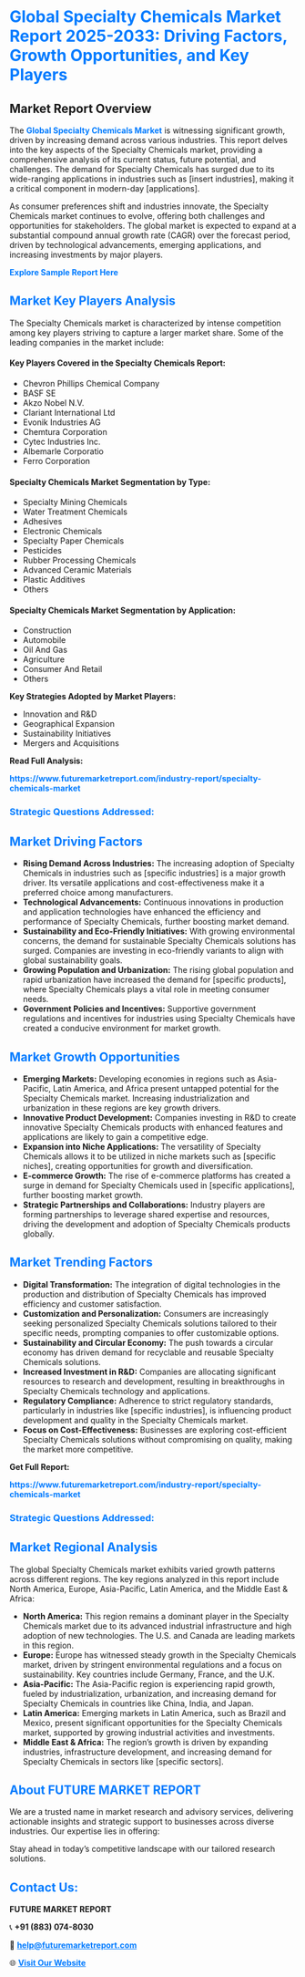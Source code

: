 <h1 style="color: #007BFF;">Global Specialty Chemicals Market Report 2025-2033: Driving Factors, Growth Opportunities, and Key Players</h1>

<section id="overview">
<h2>Market Report Overview</h2>
<p>The <a href="https://www.futuremarketreport.com/industry-report/specialty-chemicals-market" style="color: #007BFF; text-decoration: none;"><strong>Global Specialty Chemicals Market</strong></a> is witnessing significant growth, driven by increasing demand across various industries. This report delves into the key aspects of the Specialty Chemicals market, providing a comprehensive analysis of its current status, future potential, and challenges. The demand for Specialty Chemicals has surged due to its wide-ranging applications in industries such as [insert industries], making it a critical component in modern-day [applications].</p>
<p>As consumer preferences shift and industries innovate, the Specialty Chemicals market continues to evolve, offering both challenges and opportunities for stakeholders. The global market is expected to expand at a substantial compound annual growth rate (CAGR) over the forecast period, driven by technological advancements, emerging applications, and increasing investments by major players.</p>
</section>

<section id="overview">
<p><a href="https://www.futuremarketreport.com/request-sample/reportId=32928" style="color: #007BFF; text-decoration: none;"><strong>Explore Sample Report Here</strong></a></p>
</section>

<section id="key-players">
<h2 style="color: #007BFF;">Market Key Players Analysis</h2>
<p>The Specialty Chemicals market is characterized by intense competition among key players striving to capture a larger market share. Some of the leading companies in the market include:</p>
<h4>Key Players Covered in the Specialty Chemicals Report:</h4>
<ul><li>Chevron Phillips Chemical Company</li><li>BASF SE</li><li>Akzo Nobel N.V.</li><li>Clariant International Ltd</li><li>Evonik Industries AG</li><li>Chemtura Corporation</li><li>Cytec Industries Inc.</li><li>Albemarle Corporatio</li><li>Ferro Corporation</li></ul>
<h4>Specialty Chemicals Market Segmentation by Type:</h4>
<ul><li>Specialty Mining Chemicals</li><li>Water Treatment Chemicals</li><li>Adhesives</li><li>Electronic Chemicals</li><li>Specialty Paper Chemicals</li><li>Pesticides</li><li>Rubber Processing Chemicals</li><li>Advanced Ceramic Materials</li><li>Plastic Additives</li><li>Others</li></ul>

<h4>Specialty Chemicals Market Segmentation by Application:</h4>
<ul><li>Construction</li><li>Automobile</li><li>Oil And Gas</li><li>Agriculture</li><li>Consumer And Retail</li><li>Others</li></ul>
<p><strong>Key Strategies Adopted by Market Players:</strong></p>
<ul>
<li>Innovation and R&D</li>
<li>Geographical Expansion</li>
<li>Sustainability Initiatives</li>
<li>Mergers and Acquisitions</li>
</ul>
</section>

<section>
<p><strong>Read Full Analysis: </strong></p><a href="https://www.futuremarketreport.com/industry-report/specialty-chemicals-market" style="color: #007BFF; text-decoration: none;"><strong>https://www.futuremarketreport.com/industry-report/specialty-chemicals-market</strong></a>
<h3 style="color: #007BFF;">Strategic Questions Addressed:</h3>
</section>

<section id="driving-factors">
<h2 style="color: #007BFF;">Market Driving Factors</h2>
<ul>
<li><strong>Rising Demand Across Industries:</strong> The increasing adoption of Specialty Chemicals in industries such as [specific industries] is a major growth driver. Its versatile applications and cost-effectiveness make it a preferred choice among manufacturers.</li>
<li><strong>Technological Advancements:</strong> Continuous innovations in production and application technologies have enhanced the efficiency and performance of Specialty Chemicals, further boosting market demand.</li>
<li><strong>Sustainability and Eco-Friendly Initiatives:</strong> With growing environmental concerns, the demand for sustainable Specialty Chemicals solutions has surged. Companies are investing in eco-friendly variants to align with global sustainability goals.</li>
<li><strong>Growing Population and Urbanization:</strong> The rising global population and rapid urbanization have increased the demand for [specific products], where Specialty Chemicals plays a vital role in meeting consumer needs.</li>
<li><strong>Government Policies and Incentives:</strong> Supportive government regulations and incentives for industries using Specialty Chemicals have created a conducive environment for market growth.</li>
</ul>
</section>

<section id="growth-opportunities">
<h2 style="color: #007BFF;">Market Growth Opportunities</h2>
<ul>
<li><strong>Emerging Markets:</strong> Developing economies in regions such as Asia-Pacific, Latin America, and Africa present untapped potential for the Specialty Chemicals market. Increasing industrialization and urbanization in these regions are key growth drivers.</li>
<li><strong>Innovative Product Development:</strong> Companies investing in R&D to create innovative Specialty Chemicals products with enhanced features and applications are likely to gain a competitive edge.</li>
<li><strong>Expansion into Niche Applications:</strong> The versatility of Specialty Chemicals allows it to be utilized in niche markets such as [specific niches], creating opportunities for growth and diversification.</li>
<li><strong>E-commerce Growth:</strong> The rise of e-commerce platforms has created a surge in demand for Specialty Chemicals used in [specific applications], further boosting market growth.</li>
<li><strong>Strategic Partnerships and Collaborations:</strong> Industry players are forming partnerships to leverage shared expertise and resources, driving the development and adoption of Specialty Chemicals products globally.</li>
</ul>
</section>

<section id="trending-factors">
<h2 style="color: #007BFF;">Market Trending Factors</h2>
<ul>
<li><strong>Digital Transformation:</strong> The integration of digital technologies in the production and distribution of Specialty Chemicals has improved efficiency and customer satisfaction.</li>
<li><strong>Customization and Personalization:</strong> Consumers are increasingly seeking personalized Specialty Chemicals solutions tailored to their specific needs, prompting companies to offer customizable options.</li>
<li><strong>Sustainability and Circular Economy:</strong> The push towards a circular economy has driven demand for recyclable and reusable Specialty Chemicals solutions.</li>
<li><strong>Increased Investment in R&D:</strong> Companies are allocating significant resources to research and development, resulting in breakthroughs in Specialty Chemicals technology and applications.</li>
<li><strong>Regulatory Compliance:</strong> Adherence to strict regulatory standards, particularly in industries like [specific industries], is influencing product development and quality in the Specialty Chemicals market.</li>
<li><strong>Focus on Cost-Effectiveness:</strong> Businesses are exploring cost-efficient Specialty Chemicals solutions without compromising on quality, making the market more competitive.</li>
</ul>
</section>

<section>
<p><strong>Get Full Report: </strong></p><a href="https://www.futuremarketreport.com/industry-report/specialty-chemicals-market" style="color: #007BFF; text-decoration: none;"><strong>https://www.futuremarketreport.com/industry-report/specialty-chemicals-market</strong></a>
<h3 style="color: #007BFF;">Strategic Questions Addressed:</h3>
</section>


<section id="regional-analysis">
<h2 style="color: #007BFF;">Market Regional Analysis</h2>
<p>The global Specialty Chemicals market exhibits varied growth patterns across different regions. The key regions analyzed in this report include North America, Europe, Asia-Pacific, Latin America, and the Middle East & Africa:</p>
<ul>
<li><strong>North America:</strong> This region remains a dominant player in the Specialty Chemicals market due to its advanced industrial infrastructure and high adoption of new technologies. The U.S. and Canada are leading markets in this region.</li>
<li><strong>Europe:</strong> Europe has witnessed steady growth in the Specialty Chemicals market, driven by stringent environmental regulations and a focus on sustainability. Key countries include Germany, France, and the U.K.</li>
<li><strong>Asia-Pacific:</strong> The Asia-Pacific region is experiencing rapid growth, fueled by industrialization, urbanization, and increasing demand for Specialty Chemicals in countries like China, India, and Japan.</li>
<li><strong>Latin America:</strong> Emerging markets in Latin America, such as Brazil and Mexico, present significant opportunities for the Specialty Chemicals market, supported by growing industrial activities and investments.</li>
<li><strong>Middle East & Africa:</strong> The region’s growth is driven by expanding industries, infrastructure development, and increasing demand for Specialty Chemicals in sectors like [specific sectors].</li>
</ul>
</section>

<footer>
<h2 style="color: #007BFF;">About FUTURE MARKET REPORT</h2>
<p>We are a trusted name in market research and advisory services, delivering actionable insights and strategic support to businesses across diverse industries. Our expertise lies in offering:</p>

<p>Stay ahead in today’s competitive landscape with our tailored research solutions.</p>

<h2 style="color: #007BFF;">Contact Us:</h2>
<p><strong>FUTURE MARKET REPORT</strong></p>
<p>📞 <strong>+91 (883) 074-8030</strong></p>
<p>📧 <strong><a href="mailto:help@futuremarketreport.com" style="color: #007BFF;">help@futuremarketreport.com</a></strong></p>
<p>🌐 <strong><a href="https://www.futuremarketreport.com/" style="color: #007BFF;">Visit Our Website</a></strong></p>
</footer>